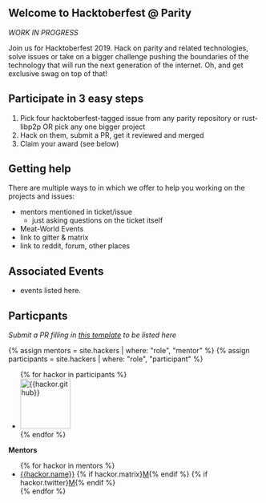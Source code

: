 ## Welcome to Hacktoberfest @ Parity

_WORK IN PROGRESS_

Join us for Hacktoberfest 2019. Hack on parity and related technologies, solve issues or take on a bigger challenge pushing the boundaries of the technology that will run the next generation of the internet. Oh, and get exclusive swag on top of that!

## Participate in 3 easy steps

 1. Pick four hacktoberfest-tagged issue from any parity repository or rust-libp2p
    OR pick any one bigger project
 2. Hack on them, submit a PR, get it reviewed and merged
 3. Claim your award (see below)

## Getting help

There are multiple ways to in which we offer to help you working on the projects and issues:
 - mentors mentioned in ticket/issue
   - just asking questions on the ticket itself
 - Meat-World Events
 - link to gitter & matrix
 - link to reddit, forum, other places

## Associated Events

 - events listed here.

## Particpants
_Submit a PR filling in [this template]() to be listed here_

{% assign mentors = site.hackers | where: "role", "mentor"  %}
{% assign participants = site.hackers | where: "role", "participant"  %}

<ul>
{% for hackor in participants  %}
    <li>
        <a href="https://github.com/{{hackor.github}}" title="{{hackor.github}}"><img src="https://github.com/{{hackor.github}}.png" width="100" alt="{{hackor.github}}"/>
        </a>
    </li>
{% endfor %}
</ul>

**Mentors**
<ul>
{% for hackor in mentors %}
    <li>
        <a href="https://github.com/{{hackor.github}}">{{hackor.name}}</a>
        {% if hackor.matrix}<a href="https://riot.im/{{hackor.matrix}}">M</a>{% endif %}
        {% if hackor.twitter}<a href="https://twitter.com/{{hackor.twitter}}">M</a>{% endif %}
    </li>
{% endfor %}
</ul>